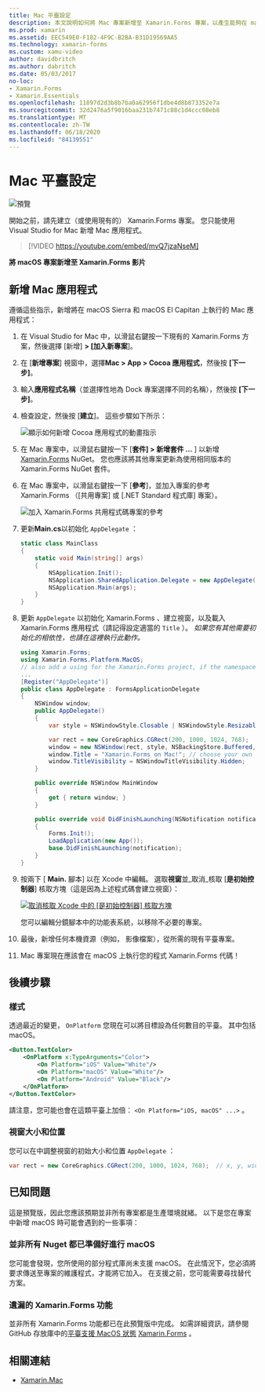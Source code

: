 ```yaml
---
title: Mac 平臺設定
description: 本文說明如何將 Mac 專案新增至 Xamarin.Forms 專案，以產生能夠在 macOS Sierra 和 MacOS El Capitan 上執行的應用程式。
ms.prod: xamarin
ms.assetid: EEC549E0-F182-4F9C-B2BA-B31D19569AA5
ms.technology: xamarin-forms
ms.custom: xamu-video
author: davidbritch
ms.author: dabritch
ms.date: 05/03/2017
no-loc:
- Xamarin.Forms
- Xamarin.Essentials
ms.openlocfilehash: 11897d2d3b8b7ba0a62956f1dbe4d8b873352e7a
ms.sourcegitcommit: 32d2476a5f9016baa231b7471c88c1d4ccc08eb8
ms.translationtype: MT
ms.contentlocale: zh-TW
ms.lasthandoff: 06/18/2020
ms.locfileid: "84139551"
---
```

# <a name="mac-platform-setup"></a>Mac 平臺設定

![預覽](~/media/shared/preview.png)

開始之前，請先建立（或使用現有的） Xamarin.Forms 專案。 您只能使用 Visual Studio for Mac 新增 Mac 應用程式。

> [!VIDEO https://youtube.com/embed/mvQ7jzaNseM]

**將 macOS 專案新增至 Xamarin.Forms 影片**

## <a name="adding-a-mac-app"></a>新增 Mac 應用程式

遵循這些指示，新增將在 macOS Sierra 和 macOS El Capitan 上執行的 Mac 應用程式：

1. 在 Visual Studio for Mac 中，以滑鼠右鍵按一下現有的 Xamarin.Forms 方案，然後選擇 [新增] **> [加入新專案**]。

2. 在 [**新增專案**] 視窗中，選擇**Mac > App > Cocoa 應用程式**，然後按 **[下一步]**。

3. 輸入**應用程式名稱**（並選擇性地為 Dock 專案選擇不同的名稱），然後按 **[下一步]**。

4. 檢查設定，然後按 [**建立**]。 這些步驟如下所示：

    ![顯示如何新增 Cocoa 應用程式的動畫指示](mac-images/add-macos-proj.gif)

5. 在 Mac 專案中，以滑鼠右鍵按一下 [**套件] > 新增套件 ...** ] 以新增 [Xamarin.Forms](https://www.nuget.org/packages/Xamarin.Forms/) NuGet。 您也應該將其他專案更新為使用相同版本的 Xamarin.Forms NuGet 套件。

6. 在 Mac 專案中，以滑鼠右鍵按一下 [**參考**]，並加入專案的參考 Xamarin.Forms （[共用專案] 或 [.NET Standard 程式庫] 專案）。

    ![加入 Xamarin.Forms 共用程式碼專案的參考](mac-images/references-sml.png)

7. 更新**Main.cs**以初始化 `AppDelegate` ：

    ```csharp
    static class MainClass
    {
        static void Main(string[] args)
        {
            NSApplication.Init();
            NSApplication.SharedApplication.Delegate = new AppDelegate(); // add this line
            NSApplication.Main(args);
        }
    }
    ```

8. 更新 `AppDelegate` 以初始化 Xamarin.Forms 、建立視窗，以及載入 Xamarin.Forms 應用程式（請記得設定適當的 `Title` ）。 _如果您有其他需要初始化的相依性，也請在這裡執行此動作。_

    ```csharp
    using Xamarin.Forms;
    using Xamarin.Forms.Platform.MacOS;
    // also add a using for the Xamarin.Forms project, if the namespace is different to this file
    ...
    [Register("AppDelegate")]
    public class AppDelegate : FormsApplicationDelegate
    {
        NSWindow window;
        public AppDelegate()
        {
            var style = NSWindowStyle.Closable | NSWindowStyle.Resizable | NSWindowStyle.Titled;

            var rect = new CoreGraphics.CGRect(200, 1000, 1024, 768);
            window = new NSWindow(rect, style, NSBackingStore.Buffered, false);
            window.Title = "Xamarin.Forms on Mac!"; // choose your own Title here
            window.TitleVisibility = NSWindowTitleVisibility.Hidden;
        }

        public override NSWindow MainWindow
        {
            get { return window; }
        }

        public override void DidFinishLaunching(NSNotification notification)
        {
            Forms.Init();
            LoadApplication(new App());
            base.DidFinishLaunching(notification);
        }
    }
    ```

9. 按兩下 [ **Main.** 腳本] 以在 Xcode 中編輯。 選取**視窗**並_取消_核取 [**是初始控制器**] 核取方塊（這是因為上述程式碼會建立視窗）：

    [![取消核取 Xcode 中的 [是初始控制器] 核取方塊](mac-images/xcode-init-controller-sml.png)](mac-images/xcode-init-controller.png#lightbox)

    您可以編輯分鏡腳本中的功能表系統，以移除不必要的專案。

10. 最後，新增任何本機資源（例如， 影像檔案），從所需的現有平臺專案。

11. Mac 專案現在應該會在 macOS 上執行您的程式 Xamarin.Forms 代碼！

## <a name="next-steps"></a>後續步驟

### <a name="styling"></a>樣式

透過最近的變更， `OnPlatform` 您現在可以將目標設為任何數目的平臺。 其中包括 macOS。

```xml
<Button.TextColor>
    <OnPlatform x:TypeArguments="Color">
        <On Platform="iOS" Value="White"/>
        <On Platform="macOS" Value="White"/>
        <On Platform="Android" Value="Black"/>
    </OnPlatform>
</Button.TextColor>
```

請注意，您可能也會在這類平臺上加倍： `<On Platform="iOS, macOS" ...>` 。

### <a name="window-size-and-position"></a>視窗大小和位置

您可以在中調整視窗的初始大小和位置 `AppDelegate` ：

```csharp
var rect = new CoreGraphics.CGRect(200, 1000, 1024, 768);  // x, y, width, height
```

## <a name="known-issues"></a>已知問題

這是預覽版，因此您應該預期並非所有專案都是生產環境就緒。 以下是您在專案中新增 macOS 時可能會遇到的一些事項：

### <a name="not-all-nugets-are-ready-for-macos"></a>並非所有 Nuget 都已準備好進行 macOS

您可能會發現，您所使用的部分程式庫尚未支援 macOS。 在此情況下，您必須將要求傳送至專案的維護程式，才能將它加入。 在支援之前，您可能需要尋找替代方案。

### <a name="missing-xamarinforms-features"></a>遺漏的 Xamarin.Forms 功能

並非所有 Xamarin.Forms 功能都已在此預覽版中完成。 如需詳細資訊，請參閱 GitHub 存放庫中的[平臺支援 MacOS 狀態](https://github.com/xamarin/Xamarin.Forms/wiki/Platform-Support-macOS-Status) [Xamarin.Forms](https://github.com/xamarin/Xamarin.Forms) 。

## <a name="related-links"></a>相關連結

- [Xamarin.Mac](~/mac/index.yml)
